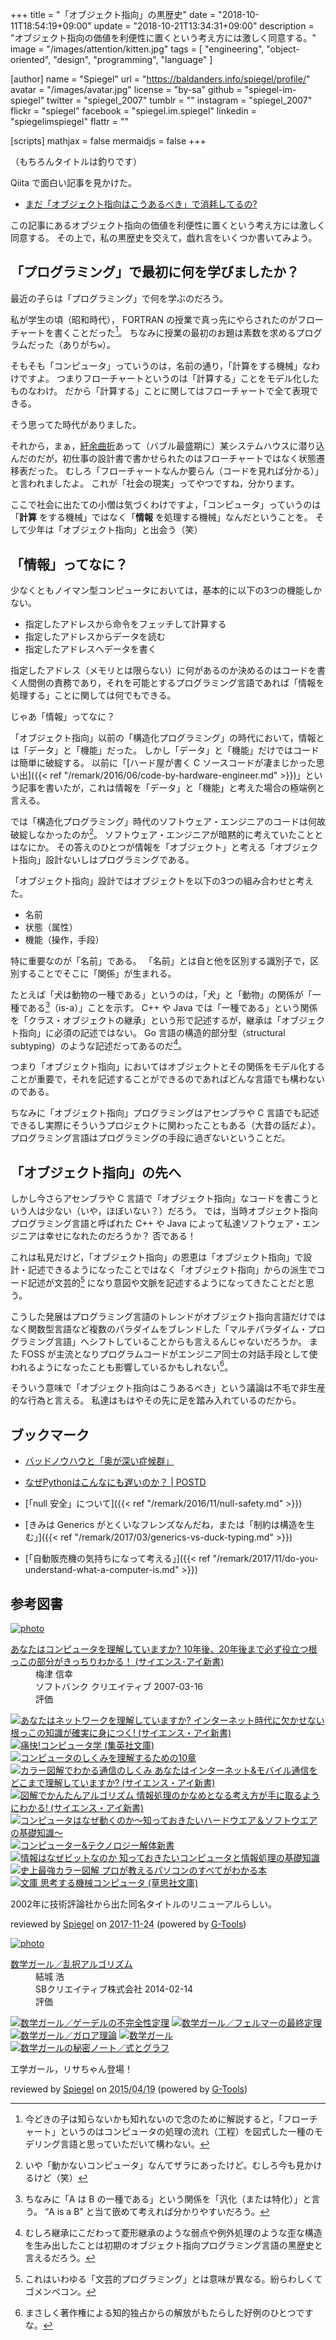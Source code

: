 +++
title = "「オブジェクト指向」の黒歴史"
date = "2018-10-11T18:54:19+09:00"
update = "2018-10-21T13:34:31+09:00"
description = "オブジェクト指向の価値を利便性に置くという考え方には激しく同意する。"
image = "/images/attention/kitten.jpg"
tags = [ "engineering", "object-oriented", "design", "programming", "language" ]

[author]
  name      = "Spiegel"
  url       = "https://baldanders.info/spiegel/profile/"
  avatar    = "/images/avatar.jpg"
  license   = "by-sa"
  github    = "spiegel-im-spiegel"
  twitter   = "spiegel_2007"
  tumblr    = ""
  instagram = "spiegel_2007"
  flickr    = "spiegel"
  facebook  = "spiegel.im.spiegel"
  linkedin  = "spiegelimspiegel"
  flattr    = ""

[scripts]
  mathjax = false
  mermaidjs = false
+++

（もちろんタイトルは釣りです）

Qiita で面白い記事を見かけた。

- [まだ「オブジェクト指向はこうあるべき」で消耗してるの?](https://qiita.com/gyu-don/items/09db0a298136debfe757)

この記事にあるオブジェクト指向の価値を利便性に置くという考え方には激しく同意する。
その上で，私の黒歴史を交えて，戯れ言をいくつか書いてみよう。

## 「プログラミング」で最初に何を学びましたか？

最近の子らは「プログラミング」で何を学ぶのだろう。

私が学生の頃（昭和時代）， FORTRAN の授業で真っ先にやらされたのがフローチャートを書くことだった[^p1]。
ちなみに授業の最初のお題は素数を求めるプログラムだった（ありがち`w`）。

[^p1]: 今どきの子は知らないかも知れないので念のために解説すると，「フローチャート」というのはコンピュータの処理の流れ（工程）を図式した一種のモデリング言語と思っていただいて構わない。

そもそも「コンピュータ」っていうのは，名前の通り，「計算をする機械」なわけですよ。
つまりフローチャートというのは「計算する」ことをモデル化したものなわけ。
だから「計算する」ことに関してはフローチャートで全て表現できる。

そう思ってた時代がありました。

それから，まぁ，[紆余曲折](https://baldanders.info/spiegel/log2/000529.shtml "私はこうしてプログラミングを覚えた — Baldanders.info")あって（バブル最盛期に）某システムハウスに潜り込んだのだが，初仕事の設計書で書かせられたのはフローチャートではなく状態遷移表だった。
むしろ「フローチャートなんか要らん（コードを見れば分かる）」と言われましたよ。
これが「社会の現実」ってやつですね，分かります。

ここで社会に出たての小僧は気づくわけですよ，「コンピュータ」っていうのは「**計算** をする機械」ではなく「**情報** を処理する機械」なんだということを。
そして少年は「オブジェクト指向」と出会う（笑）

## 「情報」ってなに？

少なくともノイマン型コンピュータにおいては，基本的に以下の3つの機能しかない。

- 指定したアドレスから命令をフェッチして計算する
- 指定したアドレスからデータを読む
- 指定したアドレスへデータを書く

指定したアドレス（メモリとは限らない）に何があるのか決めるのはコードを書く人間側の責務であり，それを可能とするプログラミング言語であれば「情報を処理する」ことに関しては何でもできる。

じゃあ「情報」ってなに？

「オブジェクト指向」以前の「構造化プログラミング」の時代において，情報とは「データ」と「機能」だった。
しかし「データ」と「機能」だけではコードは簡単に破綻する。
以前に「[ハード屋が書く C ソースコードが凄まじかった思い出]({{< ref "/remark/2016/06/code-by-hardware-engineer.md" >}})」という記事を書いたが，これは情報を「データ」と「機能」と考えた場合の極端例と言える。

では「構造化プログラミング」時代のソフトウェア・エンジニアのコードは何故破綻しなかったのか[^p2]。
ソフトウェア・エンジニアが暗黙的に考えていたこととはなにか。
その答えのひとつが情報を「オブジェクト」と考える「オブジェクト指向」設計ないしはプログラミングである。

[^p2]: いや「動かないコンピュータ」なんてザラにあったけど。むしろ今も見かけるけど（笑）

「オブジェクト指向」設計ではオブジェクトを以下の3つの組み合わせと考えた。

- 名前
- 状態（属性）
- 機能（操作，手段）

特に重要なのが「名前」である。
「名前」とは自と他を区別する識別子で，区別することでそこに「関係」が生まれる。

たとえば「犬は動物の一種である」というのは，「犬」と「動物」の関係が「一種である[^isa1]（is-a）」ことを示す。
C++ や Java では「一種である」という関係を「クラス・オブジェクトの継承」という形で記述するが，継承は「オブジェクト指向」に必須の記述ではない。
Go 言語の構造的部分型（structural subtyping）のような記述だってあるのだ[^exc1]。

[^isa1]: ちなみに「A は B の一種である」という関係を「汎化（または特化）」と言う。 “A is a B” と当て嵌めて考えれば分かりやすいだろう。
[^exc1]: むしろ継承にこだわって菱形継承のような弱点や例外処理のような歪な構造を生み出したことは初期のオブジェクト指向プログラミング言語の黒歴史と言えるだろう。

つまり「オブジェクト指向」においてはオブジェクトとその関係をモデル化することが重要で，それを記述することができるのであればどんな言語でも構わないのである。

ちなみに「オブジェクト指向」プログラミングはアセンブラや C 言語でも記述できるし実際にそういうプロジェクトに関わったこともある（大昔の話だよ）。
プログラミング言語はプログラミングの手段に過ぎないということだ。

## 「オブジェクト指向」の先へ

しかし今さらアセンブラや C 言語で「オブジェクト指向」なコードを書こうという人は少ない（いや，ほぼいない？）だろう。
では，当時オブジェクト指向プログラミング言語と呼ばれた C++ や Java によって私達ソフトウェア・エンジニアは幸せになれたのだろうか？ 否である！

これは私見だけど，「オブジェクト指向」の恩恵は「オブジェクト指向」で設計・記述できるようになったことではなく「オブジェクト指向」からの派生でコード記述が文芸的[^bp1] になり意図や文脈を記述するようになってきたことだと思う。

こうした発展はプログラミング言語のトレンドがオブジェクト指向言語だけではなく関数型言語など複数のパラダイムをブレンドした「マルチパラダイム・プログラミング言語」へシフトしていることからも言えるんじゃないだろうか。
また FOSS が主流となりプログラムコードがエンジニア同士の対話手段として使われるようになったことも影響しているかもしれない[^cr1]。

[^cr1]: まさしく著作権による知的独占からの解放がもたらした好例のひとつですな。
[^bp1]: これはいわゆる「文芸的プログラミング」とは意味が異なる。紛らわしくてゴメンペコン。

そういう意味で「オブジェクト指向はこうあるべき」という議論は不毛で非生産的な行為と言える。
私達はもはやその先に足を踏み入れているのだから。

## ブックマーク

- [バッドノウハウと「奥が深い症候群」](http://0xcc.net/misc/bad-knowhow.html)
- [なぜPythonはこんなにも遅いのか？ | POSTD](https://postd.cc/why-is-python-so-slow/)

- [「null 安全」について]({{< ref "/remark/2016/11/null-safety.md" >}})
- [きみは Generics がとくいなフレンズなんだね，または「制約は構造を生む」]({{< ref "/remark/2017/03/generics-vs-duck-typing.md" >}})
- [「自動販売機の気持ちになって考える」]({{< ref "/remark/2017/11/do-you-understand-what-a-computer-is.md" >}})

## 参考図書

<div class="hreview" ><a class="item url" href="http://www.amazon.co.jp/exec/obidos/ASIN/4797339497/baldandersinf-22/"><img src="https://images-fe.ssl-images-amazon.com/images/I/51W3fP3Q%2BtL._SL160_.jpg" alt="photo" class="photo"  /></a><dl ><dt class="fn"><a class="item url" href="http://www.amazon.co.jp/exec/obidos/ASIN/4797339497/baldandersinf-22/">あなたはコンピュータを理解していますか? 10年後、20年後まで必ず役立つ根っこの部分がきっちりわかる！ (サイエンス･アイ新書)</a></dt><dd>梅津 信幸 </dd><dd>ソフトバンク クリエイティブ 2007-03-16</dd><dd>評価<abbr class="rating" title="4"><img src="http://g-images.amazon.com/images/G/01/detail/stars-4-0.gif" alt="" /></abbr> </dd></dl><p class="similar"><a href="http://www.amazon.co.jp/exec/obidos/ASIN/4797354690/baldandersinf-22/" target="_top"><img src="http://images.amazon.com/images/P/4797354690.09._SCTHUMBZZZ_.jpg"  alt="あなたはネットワークを理解していますか? インターネット時代に欠かせない根っこの知識が確実に身につく! (サイエンス・アイ新書)"  /></a> <a href="http://www.amazon.co.jp/exec/obidos/ASIN/4087474283/baldandersinf-22/" target="_top"><img src="http://images.amazon.com/images/P/4087474283.09._SCTHUMBZZZ_.jpg"  alt="痛快!コンピュータ学 (集英社文庫)"  /></a> <a href="http://www.amazon.co.jp/exec/obidos/ASIN/4774124222/baldandersinf-22/" target="_top"><img src="http://images.amazon.com/images/P/4774124222.09._SCTHUMBZZZ_.jpg"  alt="コンピュータのしくみを理解するための10章"  /></a> <a href="http://www.amazon.co.jp/exec/obidos/ASIN/4797348747/baldandersinf-22/" target="_top"><img src="http://images.amazon.com/images/P/4797348747.09._SCTHUMBZZZ_.jpg"  alt="カラー図解でわかる通信のしくみ あなたはインターネット&モバイル通信をどこまで理解していますか? (サイエンス・アイ新書)"  /></a> <a href="http://www.amazon.co.jp/exec/obidos/ASIN/4797370939/baldandersinf-22/" target="_top"><img src="http://images.amazon.com/images/P/4797370939.09._SCTHUMBZZZ_.jpg"  alt="図解でかんたんアルゴリズム 情報処理のかなめとなる考え方が手に取るようにわかる! (サイエンス・アイ新書)"  /></a> <a href="http://www.amazon.co.jp/exec/obidos/ASIN/4822281655/baldandersinf-22/" target="_top"><img src="http://images.amazon.com/images/P/4822281655.09._SCTHUMBZZZ_.jpg"  alt="コンピュータはなぜ動くのか～知っておきたいハードウエア＆ソフトウエアの基礎知識～"  /></a> <a href="http://www.amazon.co.jp/exec/obidos/ASIN/4797384298/baldandersinf-22/" target="_top"><img src="http://images.amazon.com/images/P/4797384298.09._SCTHUMBZZZ_.jpg"  alt="コンピューター&テクノロジー解体新書"  /></a> <a href="http://www.amazon.co.jp/exec/obidos/ASIN/4822282708/baldandersinf-22/" target="_top"><img src="http://images.amazon.com/images/P/4822282708.09._SCTHUMBZZZ_.jpg"  alt="情報はなぜビットなのか 知っておきたいコンピュータと情報処理の基礎知識"  /></a> <a href="http://www.amazon.co.jp/exec/obidos/ASIN/4816352481/baldandersinf-22/" target="_top"><img src="http://images.amazon.com/images/P/4816352481.09._SCTHUMBZZZ_.jpg"  alt="史上最強カラー図解 プロが教えるパソコンのすべてがわかる本"  /></a> <a href="http://www.amazon.co.jp/exec/obidos/ASIN/4794220588/baldandersinf-22/" target="_top"><img src="http://images.amazon.com/images/P/4794220588.09._SCTHUMBZZZ_.jpg"  alt="文庫 思考する機械コンピュータ (草思社文庫)"  /></a> </p>
<p class="description">2002年に技術評論社から出た同名タイトルのリニューアルらしい。</p>
<p class="gtools" >reviewed by <a href='#maker' class='reviewer'>Spiegel</a> on <abbr class="dtreviewed" title="2017-11-24">2017-11-24</abbr> (powered by <a href="http://www.goodpic.com/mt/aws/index.html" >G-Tools</a>)</p>
</div>

<div class="hreview" ><a class="item url" href="http://www.amazon.co.jp/exec/obidos/ASIN/B00I8AT1FO/baldandersinf-22/"><img src="http://ecx.images-amazon.com/images/I/416jAxVU4NL._SL160_.jpg" alt="photo" class="photo"  /></a><dl ><dt class="fn"><a class="item url" href="http://www.amazon.co.jp/exec/obidos/ASIN/B00I8AT1FO/baldandersinf-22/">数学ガール／乱択アルゴリズム</a></dt><dd>結城 浩 </dd><dd>SBクリエイティブ株式会社 2014-02-14</dd><dd>評価<abbr class="rating" title="5"><img src="http://g-images.amazon.com/images/G/01/detail/stars-5-0.gif" alt="" /></abbr> </dd></dl><p class="similar"><a href="http://www.amazon.co.jp/exec/obidos/ASIN/B00I8AT1D6/baldandersinf-22/" target="_top"><img src="http://images.amazon.com/images/P/B00I8AT1D6.09._SCTHUMBZZZ_.jpg"  alt="数学ガール／ゲーデルの不完全性定理"  /></a> <a href="http://www.amazon.co.jp/exec/obidos/ASIN/B00I8AT1CM/baldandersinf-22/" target="_top"><img src="http://images.amazon.com/images/P/B00I8AT1CM.09._SCTHUMBZZZ_.jpg"  alt="数学ガール／フェルマーの最終定理"  /></a> <a href="http://www.amazon.co.jp/exec/obidos/ASIN/B00L0PDMK4/baldandersinf-22/" target="_top"><img src="http://images.amazon.com/images/P/B00L0PDMK4.09._SCTHUMBZZZ_.jpg"  alt="数学ガール／ガロア理論"  /></a> <a href="http://www.amazon.co.jp/exec/obidos/ASIN/B00EYXMA9I/baldandersinf-22/" target="_top"><img src="http://images.amazon.com/images/P/B00EYXMA9I.09._SCTHUMBZZZ_.jpg"  alt="数学ガール"  /></a> <a href="http://www.amazon.co.jp/exec/obidos/ASIN/B00L0PDMIQ/baldandersinf-22/" target="_top"><img src="http://images.amazon.com/images/P/B00L0PDMIQ.09._SCTHUMBZZZ_.jpg"  alt="数学ガールの秘密ノート／式とグラフ"  /></a> </p>
<p class="description" >工学ガール，リサちゃん登場！</p>
<p class="gtools" >reviewed by <a href="#maker" class="reviewer">Spiegel</a> on <abbr class="dtreviewed" title="2015-04-19">2015/04/19</abbr> (powered by <a href="http://www.goodpic.com/mt/aws/index.html">G-Tools</a>)</p>
</div>
